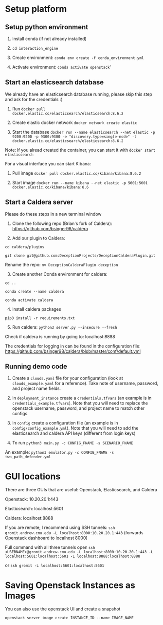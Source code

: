 # Setup platform

## Setup python environment

1. Install conda (if not already installed)

2. `cd interaction_engine`

3. Create environment: `conda env create -f conda_environment.yml`

4. Activate environment: `conda activate openstack`'

## Start an elasticsearch database

We already have an elasticsearch database running, please skip this step
and ask for the credentials :)

1. Run `docker pull docker.elastic.co/elasticsearch/elasticsearch:8.6.2`

2. Create elastic docker network `docker network create elastic`

3. Start the database `docker run --name elasticsearch --net elastic -p 9200:9200 -p 9300:9300 -e "discovery.type=single-node" -t docker.elastic.co/elasticsearch/elasticsearch:8.6.2`

Note: If you alread created the container, you can start it with `docker start elasticsearch`

For a visual interface you can start Kibana:

1. Pull image `docker pull docker.elastic.co/kibana/kibana:8.6.2`

2. Start image `docker run --name kibana --net elastic -p 5601:5601 docker.elastic.co/kibana/kibana:8.6`

## Start a Caldera server

Please do these steps in a new terminal window

1. Clone the following repo (Brian's fork of Caldera): https://github.com/bsinger98/caldera

2. Add our plugin to Caldera:

`cd caldera/plugins`

`git clone git@github.com:DeceptionProjects/DeceptionCalderaPlugin.git`

Rename the repo: `mv DeceptionCalderaPlugin deception`

3. Create another Conda environment for caldera:

`cd ..`

`conda create --name caldera`

`conda activate caldera`

4. Install caldera packages

`pip3 install -r requirements.txt`

5. Run caldera: `python3 server.py --insecure --fresh`

Check if caldera is running by going to: localhost:8888

The credentials for logging in can be found in the configuration file: https://github.com/bsinger98/caldera/blob/master/conf/default.yml

## Running demo code

1. Create a `clouds.yaml` file for your configuration (look at `clouds_example.yaml` for a reference). Take note of username, password, and project name fields.

2. In `deployment_instance` create a `credentials.tfvars` (an example is in `credentials_example.tfvars`). Note that you will need to replace the openstack username, password, and project name to match other configs.

3. In `config` create a configuration file (an example is in `config/config_example.yml`). Note that you will need to add the elasticsearch and caldera API keys (different from login keys)

4. To run `python3 main.py -c CONFIG_FNAME -s SCENARIO_FNAME`

An example: `python3 emulator.py -c CONFIG_FNAME -s two_path_defender.yml`

# GUI locations

There are three GUIs that are useful: Openstack, Elasticsearch, and Caldera

Openstack: 10.20.20.1:443

Elasticsearch: localhost:5601

Caldera: localhost:8888

If you are remote, I recommend using SSH tunnels: `ssh gromit.andrew.cmu.edu -L localhost:8000:10.20.20.1:443` (forwards Openstack dashboard to localhost 8000)

Full command with all three tunnels open `ssh <USERNAME>@gromit.andrew.cmu.edu -L localhost:8000:10.20.20.1:443 -L localhost:5601:localhost:5601 -L localhost:8888:localhost:8888`

or `ssh gromit -L localhost:5601:localhost:5601`

# Saving Openstack Instances as Images

You can also use the openstack UI and create a snapshot

`openstack server image create INSTANCE_ID --name IMAGE_NAME`

